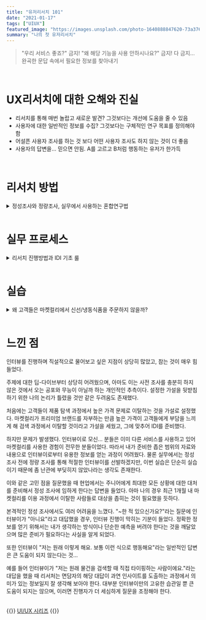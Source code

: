 ```yaml
---
title: "유저리서치 101"
date: "2021-01-17"
tags: ["UIUX"]
featured_image: "https://images.unsplash.com/photo-1640888847620-73a3764c9589?ixlib=rb-4.0.3&ixid=M3wxMjA3fDB8MHxzZWFyY2h8MTR8fHVpdXh8ZW58MHx8MHx8fDA%3D&auto=format&fit=crop&w=900&q=60"
summary: "나의 첫 유저리서치"
---
```


> "우리 서비스 좋죠?" 금지! "왜 해당 기능을 사용 안하시나요?" 금지! 다 금지... 완곡한 문답 속에서 필요한 정보를 찾아내기

<br>

# UX리서치에 대한 오해와 진실
- 리서치를 통해 매번 놀랍고 새로운 발견? 그것보다는 개선에 도움을 줄 수 있음
- 사용자에 대한 일반적인 정보를 수집? 그것보다는 구체적인 연구 목표를 정의해야함
- 어설픈 사용자 조사를 하는 것 보다 어떤 사용자 조사도 하지 않는 것이 더 좋음
- 사용자의 답변을… 믿으면 안됨. A를 고르고 B처럼 행동하는 유저가 한가득

<br>

# 리서치 방법
<details>
<summary>정성조사와 정량조사, 실무에서 사용하는 혼합연구법</summary>
<div markdown="1">

### 정성 조사
- 보통 집단을 대표할 수 있는 소규모 그룹과 기초적 원인, 동기에 대한 질적인 이해 목적으로 진행
- 표본 수 자체가 적어 신뢰도에 문제가...
1. 그룹 인터뷰
    - 장점 : 유저들의 공통적인 페인포인트 혹은 니즈를 빠르게 발견 가능
    - 단점 : 모더레이터의 능력에 따라 그룹 인터뷰의 결과가 좌우됨… 빅마우스를 잘 컨트롤해야
2. 심층 인터뷰
    - 장점 : 해결하고자 하는 what에 대한 why를 정확하게 알 수 있음!
    - 단점 : 사용자들의 말과 행동은 별개의 것… 시간소요도 큰 편
3. 사용성 테스트
    - 장점 : UI/UX 관련 명확한 문제점 발견 가능
    - 단점 : 진행자가 있다면 유저가 평소처럼 자연스럽게 서비스 이용이 불가능(관찰자 효과)
4. 에스노그라피 & 맥락적 조사
    - 에스노그라피 : 유저 리서치에서는 유저들이 일상생활에서 어떻게 해당 앱을 사용하는지 관찰하는데 사용됨!
    - 맥락적 조사 : 심층 인터뷰와 에스노그라피의 혼합체. 유저가 자신의 자신의 환경 속에서 일하는 동안 관찰되고 질문 받음
### 정량 조사
- 빠르게 다양한 유저들의 의견 듣는 과정으로, 정성조사 후 표본으로부터 얻는 결과를 일반화시키는 것이 목적...
- 단독으로 사용될 때도 있지만, 주로 2차 설문 조사 또는 후속 정성 조사를 통해 더욱 심도 있는 인사이트를 도출
    - 장점 : 좀 더 많은 데이터를 확보함으로써 인사이트의 신빙성을 올려주며, 복수의 고객 그룹에서 유의미한 데이터를 얻을 수 있음!
    - 단점 : 설계가 제대로 안 됐을 때는 부정확한 인사이트가 나올 수 있고, 자기보고 편향이 존재함
### 실무에서 사용하는 삼각법 / 혼합연구법
- 스포티파이 등의 기업에서도 주로 사용되는 리서치 방법
- 2가지(정량/정석 분석) 이상의 리서치 방법을 최대한 모든 프로젝트에서 활용
- **정성/정량 방법으로 데이터를 수집하여 각 데이터의 장점을 강화하고 단점을 보완한다는 점에서 효과적임!**
</div>
</details>

<br>

# 실무 프로세스
<details>
<summary>리서치 진행방법과 IDI 기초 룰</summary>
<div markdown="1">

1. 발견 - 유저의 니즈와 페인포인트 찾기
2. 정의 - 기능과 디자인 정의
3. 전달 - 디자인 확정/사용성 확인/사용성 테스트
4. 평가 - 사용자의 반응/데이터 확인 후 추가 리서치

### 리서치 진행 방법
1. 딥다이브
    - 표면적으로 드러난 문제/현상에서 딥다이브해서 근본적인 이유 탐구
    - 퍼널 분석을 통해 이탈율을 분석해야함
2. 가설 도출
    - 진짜로 다뤄야하는 문제를 정의
        - 원인/해결방안이 섞여있는 문제 X
            - 이벤트 배너가 안 보여서 이벤트 신청이 충분히 안 일어나는 것 같아요 X
            - 간편결제가 없어서 사람들이 결제를 안 해요 X
        - 문제/원인/해결방안을 구분하고 풀고자 하는 문제를 명확하게!
            - 이벤트 신청이 작년 대비/지난 달 대비 저조하다
            - 결제 이탈률이 업계 평균보다 높다
    - 모든 경우의 수를 열어두고 문제의 원인을 고려
        - "어째서"와 "왜"를 반복
        - 적당히 멈추고 가설을 세우는 건 지양
    - 확인해야하는 정확한 지표/데이터 설정
        - 원인에 대한 검증 및 논리적인 결론을 낼 수 있는 걸로 지표/데이터 설정
### 성공적인 조사를 위해서
1. 정성조사에서 개방형 질문하기
    - A가 마음에 드시나요? -> A에 대해서 어떻게 생각하시나요?
    - 기능 A를 사용하시나요? -> 어떤 기능들을 주로 사용하시나요?
    - A 과정에 만족하셨나요? -> A 과정은 어떠셨나요?
    - A 제품을 B사에서 구매하시나요? -> A 제품을 주로 어디서 구매하시나요?
2. 중립적인 톤 유지하기
    - 야심차게 준비한 신기능..! 어떠신가요? -> 긍정적인 답변 유도 금지
    - 이 페이지 이해하셨죠? -> 특정 답변 유도 금지
    - 이건 어려워 보이시네요. 그렇죠? -> 유저의 감정/생각 재단 금지
3. 꼬리물기 질문하기
    - B사에서는 A 제품 구매 안해요! -> 왜 B사에서는 A 제품을 구매 안 하시나요?
    - 저는 주로 B'사에서 구매해요! -> 주로 B'사에서 구매하는 이유는 무엇인가요?
    - B'사에는 제품 갯수도 많고 신뢰가 가서요! -> B'사에는 제품 갯수도 많고 신뢰도 간다고 하셨는데, 조금만 더 설명해주실 수 있을까요?
###  IDI(인뎁스 인터뷰)
1. 라포형성
    - 더 나은 인터뷰 결과를 위해 참가자와 친밀감/신뢰를 쌓는 과정
2. 질문하기
    - 얻어내야하는 정보에서 멀어지지 않기 위해 기둥질문&가지질문 형식을 취한다
    - 유도질문, Yes or No, 답정너 질문, 퉁쳐서 하는 질문은 금지
    - 유저의 이탈지점과 문제점을 알아보는 것이 중요
3. 해야하는 질문
    - 서비스 외적인 질문
        - 전반적인 옷 구매 방법(옷을 어디서 고르고, 왜 그 쇼핑몰을 골랐는지 등)
    - 서비스 내적인 질문
        -  그렇다면 우리 서비스를 이용할 때는 어떻게 행동했는지
4. 피해야하는 질문
    - 소비자가 과도하게 생각하고 분석해야하는 질문
        - 6개월 내 가장 많이 쓴 앱이 뭔가요? 그건 왜 썼나요?
> **정성조사 후 정량조사 진행**  
> 정성조사로 소수의 케이스를 파악 후
> 정량조사로 전체 인원, 많은 인원에서 해당 케이스의 경향이 어떤지 파악해야함.
</div>
</details>
<br>

# 실습
<details>
<summary>왜 고객들은 마켓컬리에서 신선/냉동식품을 주문하지 않을까?</summary>
<div markdown="1">

### 마켓 컬리 : 왜 고객들은 마켓컬리에서 신선/냉동식품을 주문하지 않을까?
 #### 1. 딥다이브  

#### 2. 가설도출
- 진짜로 다뤄야하는 문제를 정의
    - 왜 고객들은 마켓컬리에서 신선/냉동제품 구매를 하지 않을까?
- 모든 경우의 수를 열어두고 문제의 원인을 고려
    - 딥다이브와 각종 지표/데이터
- 확인해야하는 정확한 지표/데이터 설정
    - 오픈서베이 리포트 등 참고
#### 3. 리서치 증명
> **리서치의 증명**
> " 000를 봤을 때 000이기 때문에 000 할 것이다 "  

**리서치** : 제품 탐색/비교 과정에서 타사 대비 높은 제품 가격을 봤을 때,  
**원인** : 고객들은 금전적으로 부담을 느껴  
**결과** : 마켓 컬리를 사용하지 않을 것이다.

고객이 마켓 컬리에서 제품을 탐색하는 과정 -> 그 과정 속에서 느끼는 페인포인트와 니즈 -> **현재로서의 솔루션은?**

#### 4. IDI
_**Q1. 최근 한달 내 온라인 쇼핑몰에서 신선/냉동식품 구매경험이 있으신가요?**_  
이미 타 서비스를 이용하고 있습니다.  

_**Q2. 최근 한달 내 온라인 쇼핑몰에서 신선/냉동식품 구매경험이 있으신가요?**_  
네, OO샵에서 구매했습니다.

_**Q3. 가장 최근에 구매하신 품목은 무엇인가요?**_  
건강 도시락을 주문했습니다.

_**Q4. 해당 쇼핑몰을 사용하시는 이유가 있나요?**_  
오래전부터 사용하던 서비스이기 때문입니다.

_**Q5. 해당 쇼핑몰에 매력을 느낀 이유가 있나요?**_  
음… 브랜드 대표에 대한 신뢰가 있기 때문입니다.

_**Q6. 그 브랜드 대표에게 신뢰를 느낀 이유가 무엇인가요?**_  
예전에 몸이 좀 아팠을 때 해당 대표가 운영하는 유튜브 채널의 스트레칭을 따라면서 효과를 느꼈고, 대표의 철학에 공감하기 때문입니다.

_**Q7. 공감하시는 대표의 철학을 말씀해주실수있나요?**_  
몸에 무리가 가는 것이 아닌 지속가능한 다이어트를 지향하시고, 유튜브 채널에 광고도 없어서 '아, 이 사람이 순전히 돈 때문에 이런 브랜드나 채널을 운영하는게 아니구나' 하고 진정성있다고 생각했습니다.

_**Q8. 다른 곳에서도 OO샵 제품을 판매하는 것을 인지하고 계시나요?**_  
네, 동일 브랜드를 타브랜드인 XX샵에서도 판매하는 것을 알고 있습니다.

_**Q9. XX샵에서 해당 제품을 구매하신 경험이 있으신가요?**_  
아까 말했던 해당 브랜드에 대한 충성심이 좀 있어서 가격 차이가 좀 나도 자사 쇼핑몰에서 구매하는 편 입니다.

_**Q10. 그렇다면 OO샵에서 구매하는 과정을 함께 살펴봐도 괜찮을까요?**_  
함께 화면 보며 진행

_**Q11. 제품 선택 시 리뷰를 확인한 후 가격을 확인하셨는데, 특별한 이유가 있으신가요?**_  
아무래도 건강 식품이다보니까 리뷰가 가장 중요다하고 생각하고, 가격차이가 좀 있더라도 리뷰가 좋은 것을 선택하려고 합니다. 

#### 5. 느낀점
> IDI 대상자 조건은 확실하게, 인터뷰 내 변수에는 유연하게 대처하기 

</div>
</details>
<br>

# 느낀 점

인터뷰를 진행하며 직설적으로 물어보고 싶은 지점이 상당히 많았고, 참는 것이 매우 힘들었다.

주제에 대한 딥-다이브부터 상당히 어려웠으며, 아마도 이는 사전 조사를 충분히 하지 않은 것에서 오는 공포와 무능이 아닐까 하는 개인적인 추측이다. 설정한 가설을 뒷받침하기 위한 나의 논리가 틀렸을 것만 같은 두려움도 존재했다.

처음에는 고객들이 제품 탐색 과정에서 높은 가격 문제로 이탈하는 것을 가설로 설정했다.
마켓컬리가 프리미엄 브랜드를 자부하는 만큼 높은 가격이 고객들에게 부담을 느끼게 해 검색 과정에서 이탈할 것이라고 가설을 세웠고, 그에 맞추어 IDI를 준비했다.

하지만 문제가 발생했다. 인터뷰이로 모신... 분들은 이미 다른 서비스를 사용하고 있어 마켓컬리를 사용한 경험이 전무한 분들이었다. 따라서 내가 준비한 좁은 범위의 자료와 내용으로 인터뷰이로부터 유용한 정보를 얻는 과정이 어려웠다. 물론 실무에서는 정성 조사 전에 정량 조사를 통해 적절한 인터뷰이를 선발하겠지만, 이번 실습은 단순히 실습이기 때문에 좀 난관에 부딪히지 않았나라는 생각도 존재한다.

이와 같은 고민 점을 질문했을 때 현업에서는 주니어에게 최대한 모든 상황에 대한 대처를 준비해서 정성 조사에 임하게 한다는 답변을 들었다. 아마 나의 경우 최근 1개월 내 마켓컬리를 이용 과정에서 이탈한 사람들로 대상을 좁히는 것이 필요했을 듯하다.

본격적인 정성 조사에서도 여러 어려움을 느꼈다.
"~한 적 있으신가요?"라는 질문에 인터뷰이가 "아니요"라고 대답했을 경우, 인터뷰 진행이 막히는 기분이 들었다. 정확한 정보를 얻기 위해서는 내가 생각하는 방식이나 단순한 예측을 버려야 한다는 것을 깨달았으며 많은 준비가 필요하다는 사실을 알게 되었다.

또한 인터뷰이 "저는 원래 이렇게 해요. 보통 이런 식으로 행동해요"라는 일반적인 답변은 큰 도움이 되지 않는다는 것...

예를 들어 인터뷰이가 "저는 원래 물건을 검색할 때 직접 타이핑하는 사람이에요."라는 대답을 했을 때 리서처는 면담자의 해당 대답이 과연 인사이트를 도출하는 과정에서 의미가 있는 정보일지 잘 생각해 보아야 한다. 대부분 인터뷰이만의 고유한 습관일 뿐 큰 도움이 되지는 않으며, 이러면 진행자가 더 세심하게 질문을 조정해야 한다.

<br>
{{<alert>}}
<a href="https://elecbrandy.github.io/tags/uiux/">UI/UX 시리즈</a>
{{</alert>}}